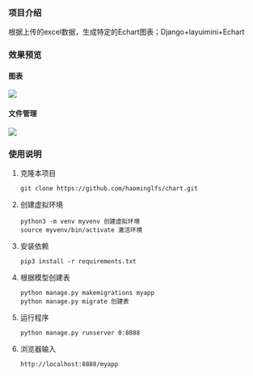 ### 项目介绍

根据上传的excel数据，生成特定的Echart图表；Django+layuimini+Echart

### 效果预览

#### 图表

![](https://cdn.jsdelivr.net/gh/haominglfs/images/20200817215931.png)

#### 文件管理

![](https://cdn.jsdelivr.net/gh/haominglfs/images/20200817220329.png)

### 使用说明

1. 克隆本项目

   `git clone https://github.com/haominglfs/chart.git`

2. 创建虚拟环境

   ```shell
   python3 -m venv myvenv 创建虚拟环境
   source myvenv/bin/activate 激活环境
   ```

3. 安装依赖

   `pip3 install -r requirements.txt`

4. 根据模型创建表

   ```shell
   python manage.py makemigrations myapp
   python manage.py migrate 创建表
   ```

5. 运行程序

   `python manage.py runserver 0:8888`

6. 浏览器输入

   `http://localhost:8888/myapp`